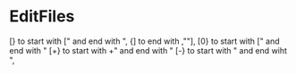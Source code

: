 # EditFiles

[} to start with [" and end with ",
{] to end with ,""],
[0} to start with [" and end with "
[+} to start with +" and end with "
[-} to start with " and end wiht ",